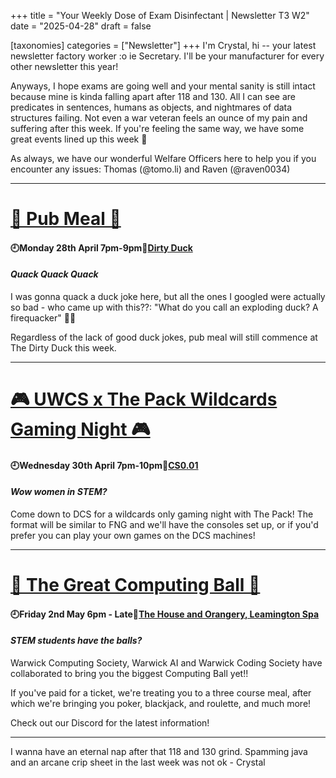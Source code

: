 +++
title = "Your Weekly Dose of Exam Disinfectant | Newsletter T3 W2"
date = "2025-04-28"
draft = false

[taxonomies]
categories = ["Newsletter"]
+++
I'm Crystal, hi -- your latest newsletter factory worker :o ie Secretary. I'll be your manufacturer for every other newsletter this year!

Anyways, I hope exams are going well and your mental sanity is still intact because mine is kinda falling apart after 118 and 130. All I can see are predicates in sentences, humans as objects, and nightmares of data structures failing. Not even a war veteran feels an ounce of my pain and suffering after this week. If you're feeling the same way, we have some great events lined up this week 🙏

As always, we have our wonderful Welfare Officers here to help you if you encounter any issues: Thomas (@tomo.li) and Raven (@raven0034)

--------------------------------------------------------------------------

# [🍔 Pub Meal 🍔](https://uwcs.co.uk/events/t3/repeat/pub-duck/)

#### 🕘Monday 28th April 7pm-9pm📍[Dirty Duck](https://campus.warwick.ac.uk/search/623c889c421e6f5928c0d39a?projectId=warwick)
#### *Quack Quack Quack*

I was gonna quack a duck joke here, but all the ones I googled were actually so bad - who came up with this??: "What do you call an exploding duck? A firequacker" 🦆💥

Regardless of the lack of good duck jokes, pub meal will still commence at The Dirty Duck this week.

--------------------------------------------------------------------------

# [🎮 UWCS x The Pack Wildcards Gaming Night 🎮](https://uwcs.co.uk/events/t3/w2/uwcs-x-the-pack-wildcards-gaming-night/)

#### 🕘Wednesday 30th April 7pm-10pm📍[CS0.01](https://campus.warwick.ac.uk/search/623c888a421e6f5928c0d035?projectId=warwick)
#### *Wow women in STEM?*

Come down to DCS for a wildcards only gaming night with The Pack! The format will be similar to FNG and we'll have the consoles set up, or if you'd prefer you can play your own games on the DCS machines!

--------------------------------------------------------------------------

# [🎊 The Great Computing Ball 🎊](https://uwcs.co.uk/events/t3/w2/the-greating-computing-ball/)

#### 🕘Friday 2nd May 6pm - Late📍[The House and Orangery, Leamington Spa](https://www.google.com/maps/place/The+House+and+Orangery/@52.2912407,-1.5201563,17z/data=!3m1!4b1!4m6!3m5!1s0x4877345f659acac3:0xc7fe50f10a809cdc!8m2!3d52.2912374!4d-1.5175814!16s%2Fg%2F11fy2vgqnn?entry=tts&g_ep=EgoyMDI1MDIyNS4wIPu8ASoASAFQAw%3D%3D)
#### *STEM students have the balls?*

Warwick Computing Society, Warwick AI and Warwick Coding Society have collaborated to bring you the biggest Computing Ball yet!!

If you've paid for a ticket, we're treating you to a three course meal, after which we're bringing you poker, blackjack, and roulette, and much more!

Check out our Discord for the latest information!

--------------------------------------------------------------------------

I wanna have an eternal nap after that 118 and 130 grind. Spamming java and an arcane crip sheet in the last week was not ok - Crystal
